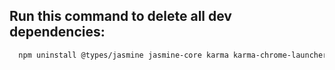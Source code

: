 ## Run this command to delete all dev dependencies:
```bash
  npm uninstall @types/jasmine jasmine-core karma karma-chrome-launcher karma-coverage karma-jasmine karma-jasmine-html-reporter

```
